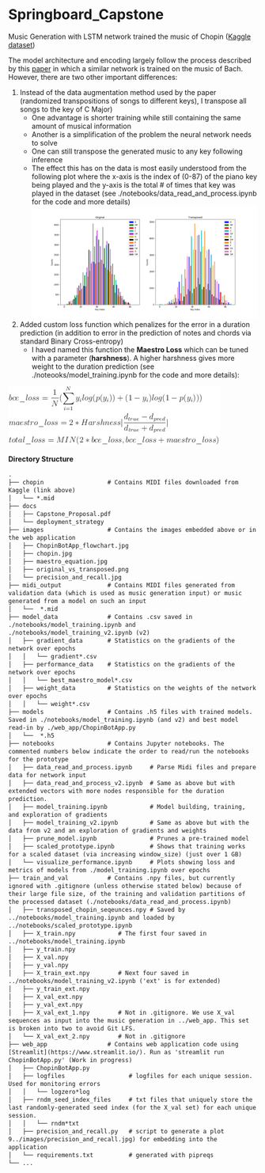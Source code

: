 # Springboard_Capstone
Music Generation with LSTM network trained the music of Chopin ([Kaggle dataset](https://www.kaggle.com/soumikrakshit/classical-music-midi))

The model architecture and encoding largely follow the process described by this [paper](https://www.tandfonline.com/doi/full/10.1080/25765299.2019.1649972) in which a similar network is trained on the music of Bach. However, there are two other important differences:
  1. Instead of the data augmentation method used by the paper (randomized transpositions of songs to different keys), I transpose all songs to the key of C Major)
      - One advantage is shorter training while still containing the same amount of musical information
      - Another is a simplification of the problem the neural network needs to solve
      - One can still transpose the generated music to any key following inference
      - The effect this has on the data is most easily understood from the following plot where the x-axis is the index of (0-87) of the piano key being played and the y-axis is the total # of times that key was played in the dataset (see ./notebooks/data_read_and_process.ipynb for the code and more details)
![](./images/original_vs_transposed.png)
  2. Added custom loss function which penalizes for the error in a duration prediction (in addition to error in the prediction of notes and chords via standard Binary Cross-entropy)
      - I haved named this function the <b>Maestro Loss</b> which can be tuned with a parameter (<b>harshness</b>). A higher harshness gives more weight to the duration prediction (see ./noteooks/model_training.ipynb for the code and more details):

![](./images/maestro_equation.jpg)
</br></br>
<b>Directory Structure</b>

    .
    ├── chopin                  # Contains MIDI files downloaded from Kaggle (link above)
    │   └── *.mid
    ├── docs                    
    │   ├── Capstone_Proposal.pdf
    │   └── deployment_strategy
    ├── images                  # Contains the images embedded above or in the web application
    │   ├── ChopinBotApp_flowchart.jpg
    │   ├── chopin.jpg    
    │   ├── maestro_equation.jpg
    │   ├── original_vs_transposed.png
    │   └── precision_and_recall.jpg
    ├── midi_output             # Contains MIDI files generated from validation data (which is used as music generation input) or music generated from a model on such an input
    │   └──  *.mid
    ├── model_data              # Contains .csv saved in ./notebooks/model_training.ipynb and ./notebooks/model_training_v2.ipynb (v2)
    │   ├── gradient_data       # Statistics on the gradients of the network over epochs
    │   │   └── gradient*.csv
    │   ├── performance_data    # Statistics on the gradients of the network over epochs   
    │   │   └── best_maestro_model*.csv
    │   ├── weight_data         # Statistics on the weights of the network over epochs
    │   │   └── weight*.csv     
    ├── models                  # Contains .h5 files with trained models. Saved in ./notebooks/model_training.ipynb (and v2) and best model read-in by ./web_app/ChopinBotApp.py
    │   └──  *.h5
    ├── notebooks               # Contains Jupyter notebooks. The commented numbers below indicate the order to read/run the notebooks for the prototype
    │   ├── data_read_and_process.ipynb     # Parse Midi files and prepare data for network input
    │   ├── data_read_and_process_v2.ipynb  # Same as above but with extended vectors with more nodes responsible for the duration prediction.
    │   ├── model_training.ipynb            # Model building, training, and exploration of gradients
    │   ├── model_training_v2.ipynb         # Same as above but with the data from v2 and an exploration of gradients and weights
    │   ├── prune_model.ipynb               # Prunes a pre-trained model
    │   ├── scaled_prototype.ipynb          # Shows that training works for a scaled dataset (via increasing window_size) (just over 1 GB)
    │   └── visualize_performance.ipynb     # Plots showing loss and metrics of models from ./model_training.ipynb over epochs
    ├── train_and_val           # Contains .npy files, but currently ignored with .gitignore (unless otherwise stated below) because of their large file size, of the training and validation partitions of the processed dataset (./notebooks/data_read_and_process.ipynb)
    │   ├── transposed_chopin_seqeunces.npy # Saved by ../notebooks/model_training.ipynb and loaded by ../notebooks/scaled_prototype.ipynb
    │   ├── X_train.npy            # The first four saved in ../notebooks/model_training.ipynb
    │   ├── y_train.npy 
    │   ├── X_val.npy 
    │   ├── y_val.npy 
    │   ├── X_train_ext.npy        # Next four saved in ../notebooks/model_training_v2.ipynb ('ext' is for extended)
    │   ├── y_train_ext.npy 
    │   ├── X_val_ext.npy
    │   ├── y_val_ext.npy
    │   ├── X_val_ext_1.npy        # Not in .gitignore. We use X_val sequences as input into the music generation in ../web_app. This set is broken into two to avoid Git LFS.
    │   └── X_val_ext_2.npy        # Not in .gitignore
    ├── web_app                 # Contains web application code using [Streamlit](https://www.streamlit.io/). Run as 'streamlit run ChopinBotApp.py' (Work in progress)
    │   ├── ChopinBotApp.py
    │   ├── logfiles                  # logfiles for each unique session. Used for monitoring errors
    │   │   └── logzero*log
    │   ├── rndm_seed_index_files     # txt files that uniquely store the last randomly-generated seed index (for the X_val set) for each unique session.
    │   │   └── rndm*txt
    │   ├── precision_and_recall.py   # script to generate a plot 9../images/precision_and_recall.jpg) for embedding into the application
    │   └── requirements.txt          # generated with pipreqs
    └── ...
    
